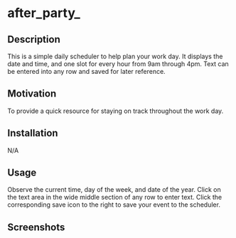 # after_party_

## Description
This is a simple daily scheduler to help plan your work day. 
It displays the date and time, and one slot for every hour from 9am through 4pm. 
Text can be entered into any row and saved for later reference.

## Motivation
To provide a quick resource for staying on track throughout the work day.

## Installation
N/A

## Usage
Observe the current time, day of the week, and date of the year. 
Click on the text area in the wide middle section of any row to enter text. 
Click the corresponding save icon to the right to save your event to the scheduler.

## Screenshots
